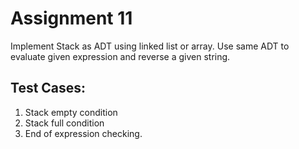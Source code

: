 # Assignment 11
Implement Stack as ADT using linked list or array. Use same ADT to evaluate given expression and reverse a given string.

## Test Cases: 
1. Stack empty condition
2. Stack full condition
3. End of expression checking.
